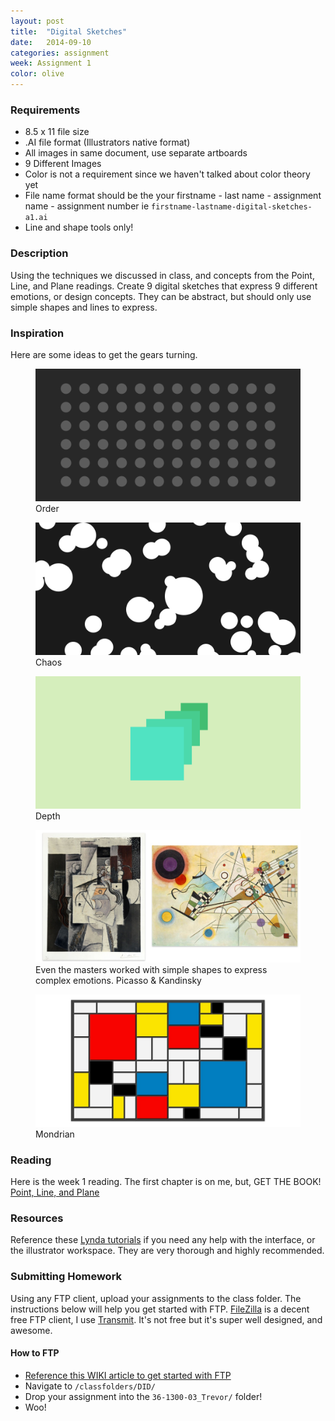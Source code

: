 ```yaml
---
layout: post
title:  "Digital Sketches"
date:   2014-09-10
categories: assignment
week: Assignment 1
color: olive
---
```


### Requirements
- 8.5 x 11 file size
- .AI file format (Illustrators native format)
- All images in same document, use separate artboards
- 9 Different Images
- Color is not a requirement since we haven't talked about color theory yet
- File name format should be the your firstname - last name - assignment name - assignment number ie `firstname-lastname-digital-sketches-a1.ai`
- Line and shape tools only!

### Description
Using the techniques we discussed in class, and concepts from the Point, Line, and Plane readings. Create 9 digital sketches that express 9 different emotions, or design concepts. They can be abstract, but should only use simple shapes and lines to express.

### Inspiration
Here are some ideas to get the gears turning.

<figure>
  <img src="/images/week1/assignment-order.png" alt="">
  <figcaption>Order</figcaption>
</figure>

<figure>
  <img src="/images/week1/assignment-chaos.png" alt="">
  <figcaption>Chaos</figcaption>
</figure>

<figure>
  <img src="/images/week1/assignment-depth.png" alt="">
  <figcaption>Depth</figcaption>
</figure>

<figure>
  <img src="/images/week1/assignment-masters.jpg" alt="">
  <figcaption>Even the masters worked with simple shapes to express complex emotions. Picasso & Kandinsky</figcaption>
</figure>

<figure>
  <img src="/images/week1/assignment-masters-2.jpg" alt="">
  <figcaption>Mondrian</figcaption>
</figure>

### Reading
Here is the week 1 reading. The first chapter is on me, but, GET THE BOOK! [Point, Line, and Plane](/files/week1/Point_Line_Plane_Week_1.pdf)

### Resources
Reference these [Lynda tutorials](http://www.lynda.com/Illustrator-tutorials/quick-tour-using-Illustrator/124100/148695-4.html) if you need any help with the interface, or the illustrator workspace. They are very thorough and highly recommended.


### Submitting Homework
Using any FTP client, upload your assignments to the class folder. The instructions below will help you get started with FTP. [FileZilla](https://filezilla-project.org/download.php?type=client) is a decent free FTP client, I use [Transmit](http://panic.com/transmit/). It's not free but it's super well designed, and awesome.

#### How to FTP
- [Reference this WIKI article to get started with FTP](http://imamp.colum.edu/mediawiki/index.php/FTP)
- Navigate to `/classfolders/DID/`
- Drop your assignment into the `36-1300-03_Trevor/` folder!
- Woo!
